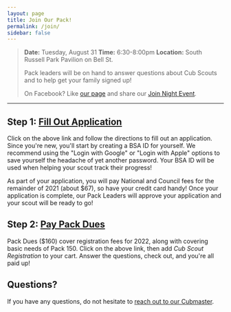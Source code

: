 ```yaml
---
layout: page
title: Join Our Pack!
permalink: /join/
sidebar: false
---
```



> **Date:** Tuesday, August 31
> **Time:** 6:30-8:00pm
> **Location:** South Russell Park Pavilion on Bell St.
>
> Pack leaders will be on hand to answer questions about Cub Scouts and to help get your family signed up!
>
> On Facebook? Like [our page](https://facebook.com/ChagrinPack150) and share our [Join Night Event](https://fb.me/e/2JsuQiace).

************
## Step 1: [Fill Out Application](https://my.scouting.org/VES/OnlineReg/1.0.0/?&tu=UF-MB-440paa0150)
Click on the above link and follow the directions to fill out an application. Since you're new, you'll start by creating a BSA ID for yourself. We recommend using the "Login with Google" or "Login with Apple" options to save yourself the headache of yet another password. Your BSA ID will be used when helping your scout track their progress!

As part of your application, you will pay National and Council fees for the remainder of 2021 (about $67), so have your credit card handy! Once your application is complete, our Pack Leaders will approve your application and your scout will be ready to go!

## Step 2: [Pay Pack Dues](https://pack-150-registration-2021-22.cheddarup.com)
Pack Dues ($160) cover registration fees for 2022, along with covering basic needs of Pack 150. Click on the above link, then add _Cub Scout Registration_ to your cart. Answer the questions, check out, and you're all paid up!

## Questions?
If you have any questions, do not hesitate to [reach out to our Cubmaster](mailto:Cubmaster@Pack150.org?subject=Questions%20about%20joining%Pack%20150).
